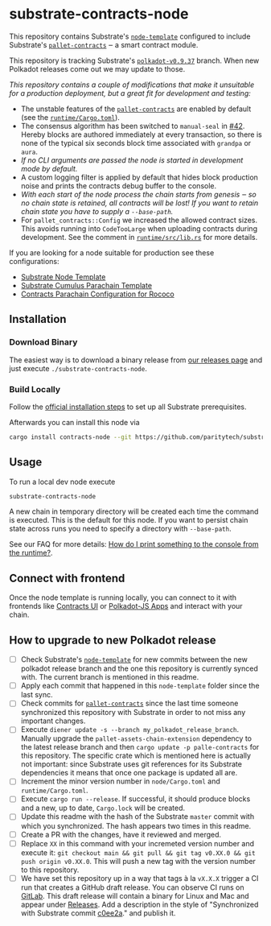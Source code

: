 # substrate-contracts-node

This repository contains Substrate's [`node-template`](https://github.com/paritytech/substrate/tree/master/bin/node-template)
configured to include Substrate's [`pallet-contracts`](https://github.com/paritytech/substrate/tree/master/frame/contracts)
‒ a smart contract module.

This repository is tracking Substrate's
[`polkadot-v0.9.37`](https://github.com/paritytech/substrate/tree/polkadot-v0.9.37) branch.
When new Polkadot releases come out we may update to those.

_This repository contains a couple of modifications that make it unsuitable
for a production deployment, but a great fit for development and testing:_

* The unstable features of the [`pallet-contracts`](https://github.com/paritytech/substrate/tree/master/frame/contracts)
  are enabled by default (see the [`runtime/Cargo.toml`](https://github.com/paritytech/substrate-contracts-node/blob/main/runtime/Cargo.toml)).
* The consensus algorithm has been switched to `manual-seal` in
  [#42](https://github.com/paritytech/substrate-contracts-node/pull/42).
  Hereby blocks are authored immediately at every transaction, so there
  is none of the typical six seconds block time associated with `grandpa` or `aura`.
* _If no CLI arguments are passed the node is started in development mode
  by default._
* A custom logging filter is applied by default that hides block production noise
  and prints the contracts debug buffer to the console.
* _With each start of the node process the chain starts from genesis ‒ so no
  chain state is retained, all contracts will be lost! If you want to retain
  chain state you have to supply a `--base-path`._
* For `pallet_contracts::Config` we increased the allowed contract sizes. This
  avoids running into `CodeTooLarge` when uploading contracts during development.
  See the comment in [`runtime/src/lib.rs`](https://github.com/paritytech/substrate-contracts-node/blob/main/runtime/src/lib.rs)
  for more details.

If you are looking for a node suitable for production see these configurations:

* [Substrate Node Template](https://github.com/paritytech/substrate/tree/master/bin/node-template)
* [Substrate Cumulus Parachain Template](https://github.com/paritytech/cumulus/tree/master/parachain-template)
* [Contracts Parachain Configuration for Rococo](https://github.com/paritytech/cumulus/tree/master/parachains/runtimes/contracts/contracts-rococo)

## Installation

### Download Binary

The easiest way is to download a binary release from [our releases page](https://github.com/paritytech/substrate-contracts-node/releases)
and just execute `./substrate-contracts-node`.

### Build Locally

Follow the [official installation steps](https://docs.substrate.io/v3/getting-started/installation/)
to set up all Substrate prerequisites.

Afterwards you can install this node via

```bash
cargo install contracts-node --git https://github.com/paritytech/substrate-contracts-node.git
```

## Usage

To run a local dev node execute

```bash
substrate-contracts-node
```

A new chain in temporary directory will be created each time the command is executed. This is the
default for this node. If you want to persist chain state across runs you need to
specify a directory with `--base-path`.

See our FAQ for more details:
[How do I print something to the console from the runtime?](https://paritytech.github.io/ink-docs/faq/#how-do-i-print-something-to-the-console-from-the-runtime).

## Connect with frontend

Once the node template is running locally, you can connect to it with frontends like [Contracts UI](https://contracts-ui.substrate.io/#/?rpc=ws://127.0.0.1:9944) or [Polkadot-JS Apps](https://polkadot.js.org/apps/#/explorer?rpc=ws://localhost:9944) and interact with your chain.

## How to upgrade to new Polkadot release

- [ ] Check Substrate's [`node-template`](https://github.com/paritytech/substrate/commits/master/bin/node-template)
      for new commits between the new polkadot release branch and the one this repository is currently synced with.
      The current branch is mentioned in this readme.
- [ ] Apply each commit that happened in this `node-template` folder since the last sync.
- [ ] Check commits for [`pallet-contracts`](https://github.com/paritytech/substrate/tree/master/frame/contracts)
      since the last time someone synchronized this repository with Substrate
      in order to not miss any important changes.
- [ ] Execute `diener update -s --branch my_polkadot_release_branch`. Manually upgrade the
      `pallet-assets-chain-extension` dependency to the latest release branch and then
      `cargo update -p palle-contracts` for this repository. The specific crate which is mentioned
      here is actually not important: since Substrate uses git references for its Substrate
      dependencies it means that once one package is updated all are.
- [ ] Increment the minor version number in `node/Cargo.toml` and `runtime/Cargo.toml`.
- [ ] Execute `cargo run --release`. If successful, it should produce blocks
      and a new, up to date, `Cargo.lock` will be created.
- [ ] Update this readme with the hash of the Substrate `master` commit
      with which you synchronized. The hash appears two times in this
      readme.
- [ ] Create a PR with the changes, have it reviewed and merged.
- [ ] Replace `XX` in this command with your incremeted version number and execute it:
      `git checkout main && git pull && git tag v0.XX.0 && git push origin v0.XX.0`.
      This will push a new tag with the version number to this repository.
- [ ] We have set this repository up in a way that tags à la `vX.X.X` trigger
      a CI run that creates a GitHub draft release. You can observe CI runs on
      [GitLab](https://gitlab.parity.io/parity/mirrors/substrate-contracts-node/-/pipelines).
      This draft release will contain a binary for Linux and Mac and appear
      under [Releases](https://github.com/paritytech/substrate-contracts-node/releases).
      Add a description in the style of "Synchronized with Substrate commit
      [c0ee2a](https://github.com/paritytech/substrate/tree/c0ee2adaa54b22ee0df5d1592cd0430961afd95c)."
      and publish it.
